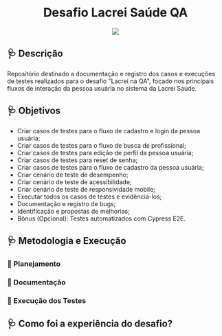 <h1 align="center">
 Desafio Lacrei Saúde QA
</h1>

<p align="center">
    <img src="https://lacreisaude.com.br/_next/static/media/greetings-banner-image.3ec83257.png">
</p> 

 ## 🩺 Descrição

 Repositório destinado a documentação e registro dos casos e execuções de testes realizados para o desafio "Lacrei na QA", focado nos principais fluxos de interação da pessoa usuária no sistema da Lacrei Saúde.

## 🩺 Objetivos 

- Criar casos de testes para o fluxo de cadastro e login da pessoa usuária;
- Criar casos de testes para o fluxo de busca de profissional;
- Criar casos de testes para edição de perfil da pessoa usuária;
- Criar casos de testes para reset de senha;
- Criar casos de testes para o fluxo de cadastro da pessoa usuária;
- Criar cenário de teste de desempenho;
- Criar cenário de teste de acessibilidade;
- Criar cenário de teste de responsividade mobile;
- Executar todos os casos de testes e evidência-los;
- Documentação e registro de bugs;
- Identificação e propostas de melhorias;
- Bônus (Opcional): Testes automatizados com Cypress E2E.

## 🩺 Metodologia e Execução

### 🔎 Planejamento

### 🔎 Documentação

### 🔎 Execução dos Testes

## 🩺 Como foi a experiência do desafio?

